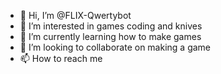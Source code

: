 - 👋 Hi, I’m @FLIX-Qwertybot
- 👀 I’m interested in games coding and knives
- 🌱 I’m currently learning how to make games
- 💞️ I’m looking to collaborate on making a game
- 📫 How to reach me

<!---
FLIX-Qwertybot/FLIX-Qwertybot is a ✨ special ✨ repository because its `README.md` (this file) appears on your GitHub profile.
You can click the Preview link to take a look at your changes.
--->
